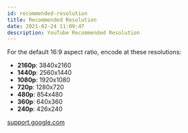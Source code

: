 ```yaml
---
id: recommended-resolution
title: Recommended Resolution
date: 2021-02-24 11:09:47
description: YouTube Recommended Resolution
---
```


For the default 16:9 aspect ratio, encode at these resolutions:

- **2160p**: 3840x2160
- **1440p**: 2560x1440
- **1080p**: 1920x1080
- **720p**: 1280x720
- **480p**: 854x480
- **360p**: 640x360
- **240p**: 426x240

<a href='https://support.google.com/youtube/answer/6375112' class='external'>support.google.com</a>
